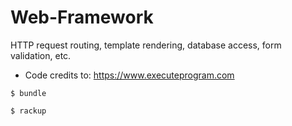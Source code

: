 # Web-Framework
HTTP request routing, template rendering, database access, form validation, etc.

* Code credits to: https://www.executeprogram.com

```$ bundle```

```$ rackup```